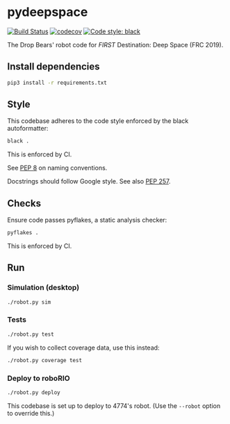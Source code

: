 # pydeepspace
[![Build Status](https://travis-ci.org/thedropbears/pydeepspace.svg?branch=master)](https://travis-ci.org/thedropbears/pydeepspace)
[![codecov](https://codecov.io/gh/thedropbears/pydeepspace/branch/master/graph/badge.svg)](https://codecov.io/gh/thedropbears/pydeepspace)
[![Code style: black](https://img.shields.io/badge/code%20style-black-000000.svg)](https://github.com/ambv/black)

The Drop Bears' robot code for _FIRST_ Destination: Deep Space (FRC 2019).

## Install dependencies
```bash
pip3 install -r requirements.txt
```

## Style
This codebase adheres to the code style enforced by the black autoformatter:
```bash
black .
```

This is enforced by CI.

See [PEP 8](https://www.python.org/dev/peps/pep-0008/) on naming conventions.

Docstrings should follow Google style.
See also [PEP 257](https://www.python.org/dev/peps/pep-0257/).

## Checks
Ensure code passes pyflakes, a static analysis checker:
```bash
pyflakes .
```

This is enforced by CI.

## Run
### Simulation (desktop)
```bash
./robot.py sim
```

### Tests
```bash
./robot.py test
```

If you wish to collect coverage data, use this instead:
```bash
./robot.py coverage test
```

### Deploy to roboRIO
```bash
./robot.py deploy
```

This codebase is set up to deploy to 4774's robot. (Use the `--robot` option to override this.)
